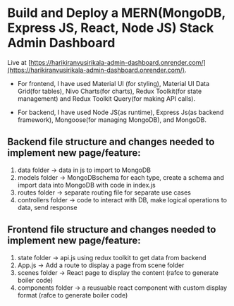 # Build and Deploy a MERN(MongoDB, Express JS, React, Node JS) Stack Admin Dashboard

Live at [https://harikiranvusirikala-admin-dashboard.onrender.com/](https://harikiranvusirikala-admin-dashboard.onrender.com/).


- For frontend, I have used Material UI (for styling), Material UI Data Grid(for tables), Nivo Charts(for charts), Redux Toolkit(for state management) and Redux Toolkit Query(for making API calls).

- For backend, I have used Node JS(as runtime), Express Js(as backend framework), Mongoose(for managing MongoDB), and MongoDB.


## Backend file structure and changes needed to implement new page/feature:
1. data folder -> data in js to import to MongoDB
2. models folder -> MongoDBschema for each type, create a schema and import data into MongoDB with code in index.js
3. routes folder -> separate routing file for separate use cases
4. controllers folder -> code to interact with DB, make logical operations to data, send response

## Frontend file structure and changes needed to implement new page/feature:
1. state folder -> api.js using redux toolkit to get data from backend
2. App.js -> Add a route to display a page from scene folder
3. scenes folder -> React page to display the content (rafce to generate boiler code)
4. components folder -> a reusuable react component with custom display format (rafce to generate boiler code)
